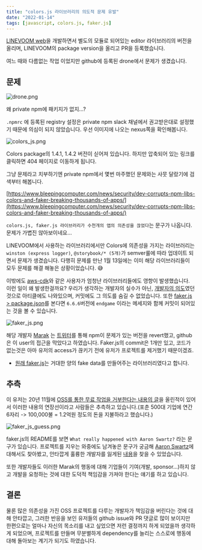 ```yaml
---
title: "colors.js 라이브러리의 의도적 문제 유발"
date: "2022-01-14"
tags: [javascript, colors.js, faker.js]
---
```


[LINEVOOM web](https://linevoom.me/)을 개발하면서 별도의 모듈로 되어있는 editor 라이브러리의 버전을 올리며, LINEVOOM의 package version을 올리고 PR을 등록했습니다.

여느 때와 다름없는 작업 이었지만 github에 등록된 drone에서 문제가 생겼습니다.

## 문제

![drone.png](./drone.png)

왜 private npm에 패키지가 없지...?

`.npmrc` 에 등록된 registry 설정은 private npm slack 채널에서 권고받은대로 설정했기 때문에 의심이 되지 않았습니다.
우선 이미지에 나오는 nexus쪽을 확인해봅니다.

![colors_js.png](./colors_js.png)

Colors package의 1.4.1, 1.4.2 버전이 싣어져 있습니다. 하지만 압축되어 있는 링크를 클릭하면 404 페이지로 이동하게 됩니다.

그냥 문제라고 치부하기엔 private npm에서 몇번 마주했던 문제와는 사뭇 달랐기에 검색부터 해봅니다.

[https://www.bleepingcomputer.com/news/security/dev-corrupts-npm-libs-colors-and-faker-breaking-thousands-of-apps/](https://www.bleepingcomputer.com/news/security/dev-corrupts-npm-libs-colors-and-faker-breaking-thousands-of-apps/)

`colors.js, faker.js 라이브러리가 수천개의 앱의 의존성을 끊었다`는 문구가 나옵니다. 문제가 가볍진 않아보이네요...

LINEVOOM에서 사용하는 라이브러리에서만 Colors에 의존성을 가지는 라이브러리는 `winston (express logger)`, `@storybook/* (5개)`가 semver룰에 따라 업데이트 되면서 문제가 생겼습니다. 다행히 문제를 만난 1월 13일에는 이미 해당 라이브러리들이 모두 문제를 해결 해놓은 상황이었습니다. 😅 

이밖에도 [aws-cdk](https://github.com/aws/aws-cdk/issues/18323)와 같은 사용자가 엄청난 라이브러리들에도 영향이 발생했습니다. 이런 일이 왜 발생한걸까요? 우리가 생각하는 개발자의 실수가 아닌, [개발자의 의도](https://github.com/Marak/colors.js/blob/master/lib/custom/american.js)였던 것으로 아티클에도 나와있으며, 커밋에도 그 의도를 숨길 수 없었습니다. 또한 [faker.js > package.json](https://github.com/Marak/faker.js/blob/master/package.json#L4)를 본다면 `6.6.6`버전에 `endgame` 이라는 메세지와 함께 커밋이 되어있는 것을 볼 수 있습니다.

![faker_js.png](./faker_js.png)

해당 개발자 [Marak](https://github.com/Marak) 는 [트위터](https://twitter.com/marak/status/1479200803948830724?ref_src=twsrc%5Etfw%7Ctwcamp%5Etweetembed%7Ctwterm%5E1479200803948830724%7Ctwgr%5E%7Ctwcon%5Es1_&ref_url=https%3A%2F%2Fwww.siliconrepublic.com%2Fenterprise%2Fgithub-marak-squires-colors-faker-npm-corrupt-open-source)를 통해 npm이 문제가 있는 버전을 revert했고, github은 이 user의 접근을 막았다고 하였습니다. Faker.js의 commit은 1개만 있고, 코드가 없는것은 아마 유저의 access가 끊키기 전에 유저가 프로젝트를 제거했기 때문이겠죠.
* [원래 faker.js](http://web.archive.org/web/20210719213152/https://github.com/marak/Faker.js/)는 거대한 양의 fake data를 만들어주는 라이브러리였다고 합니다.

## 추측

이 유저는 20년 11월에 [OSS를 통한 무료 작업을 거부한다는 내용의 글](http://web.archive.org/web/20210704022108/https:/github.com/Marak/faker.js/issues/1046)을 올린적이 있어서 이러한 내용의 연장선이라고 사람들은 추측하고 있습니다.(포춘 500대 기업에 연간 6자리 -> 100,000불 = 1.2억원 정도의 돈을 지불하라고 했습니다.)

![faker_js_guess.png](./faker_js_guess.png)

faker.js의 README를 보면 `What really happened with Aaron Swartz?` 라는 문구가 있습니다. 프로젝트를 지우는 와중에도 남겨놓은 문구가 궁금해 [Aaron Swartz](https://ko.wikipedia.org/wiki/%EC%97%90%EB%9F%B0_%EC%8A%A4%EC%9B%8C%EC%B8%A0)에 대해서도 찾아봤고, 안타깝게 훌륭한 개발자를 잃게된 [내용](http://blog.creation.net/538)을 찾을 수 있었습니다.

또한 개발자들도 이러한 Marak의 행동에 대해 기업들이 기여(개발, sponsor...)하지 않고 개발을 요청하는 것에 대한 도덕적 책임감을 가져야 한다는 얘기를 하고 있습니다.

## 결론

물론 많은 의존성을 가진 OSS 프로젝트를 다루는 개발자가 책임감을 버린다는 것에 대해 안타깝고, 그러한 반응을 보인 유저들의 github issue와 PR 댓글로 많이 보이지만 한편으로는 얼마나 자신의 목소리를 내고 싶었으면 저런 결정까지 하게 되었을까 생각하게 되었으며, 프로젝트를 만들며 무분별하게 dependency를 늘리는 스스로에 행동에 대해 돌아보는 계기가 되기도 하였습니다.
